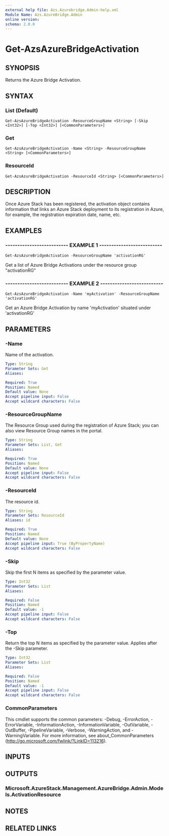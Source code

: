 ```yaml
---
external help file: Azs.Azurebridge.Admin-help.xml
Module Name: Azs.AzureBridge.Admin
online version: 
schema: 2.0.0
---
```


# Get-AzsAzureBridgeActivation

## SYNOPSIS
Returns the Azure Bridge Activation.

## SYNTAX

### List (Default)
```
Get-AzsAzureBridgeActivation -ResourceGroupName <String> [-Skip <Int32>] [-Top <Int32>] [<CommonParameters>]
```

### Get
```
Get-AzsAzureBridgeActivation -Name <String> -ResourceGroupName <String> [<CommonParameters>]
```

### ResourceId
```
Get-AzsAzureBridgeActivation -ResourceId <String> [<CommonParameters>]
```

## DESCRIPTION
Once Azure Stack has been registered, the activation object contains information that links an Azure Stack deployment to its registration in Azure, for example, the registration expiration date, name, etc.

## EXAMPLES

### -------------------------- EXAMPLE 1 --------------------------
```
Get-AzsAzureBridgeActivation -ResourceGroupName 'activationRG'
```

Get a list of Azure Bridge Activations under the resource group "activationRG"

### -------------------------- EXAMPLE 2 --------------------------
```
Get-AzsAzureBridgeActivation -Name 'myActivation' -ResourceGroupName 'activationRG'
```

Get an Azure Bridge Activation by name 'myActivation' situated under 'activationRG'

## PARAMETERS

### -Name
Name of the activation.

```yaml
Type: String
Parameter Sets: Get
Aliases: 

Required: True
Position: Named
Default value: None
Accept pipeline input: False
Accept wildcard characters: False
```

### -ResourceGroupName
The Resource Group used during the registration of Azure Stack; you can also view Resource Group names in the portal.

```yaml
Type: String
Parameter Sets: List, Get
Aliases: 

Required: True
Position: Named
Default value: None
Accept pipeline input: False
Accept wildcard characters: False
```

### -ResourceId
The resource id.

```yaml
Type: String
Parameter Sets: ResourceId
Aliases: id

Required: True
Position: Named
Default value: None
Accept pipeline input: True (ByPropertyName)
Accept wildcard characters: False
```

### -Skip
Skip the first N items as specified by the parameter value.

```yaml
Type: Int32
Parameter Sets: List
Aliases: 

Required: False
Position: Named
Default value: -1
Accept pipeline input: False
Accept wildcard characters: False
```

### -Top
Return the top N items as specified by the parameter value.
Applies after the -Skip parameter.

```yaml
Type: Int32
Parameter Sets: List
Aliases: 

Required: False
Position: Named
Default value: -1
Accept pipeline input: False
Accept wildcard characters: False
```

### CommonParameters
This cmdlet supports the common parameters: -Debug, -ErrorAction, -ErrorVariable, -InformationAction, -InformationVariable, -OutVariable, -OutBuffer, -PipelineVariable, -Verbose, -WarningAction, and -WarningVariable. For more information, see about_CommonParameters (http://go.microsoft.com/fwlink/?LinkID=113216).

## INPUTS

## OUTPUTS

### Microsoft.AzureStack.Management.AzureBridge.Admin.Models.ActivationResource

## NOTES

## RELATED LINKS

